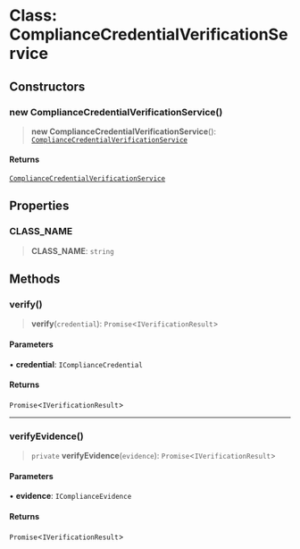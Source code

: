# Class: ComplianceCredentialVerificationService

## Constructors

### new ComplianceCredentialVerificationService()

> **new ComplianceCredentialVerificationService**(): [`ComplianceCredentialVerificationService`](ComplianceCredentialVerificationService.md)

#### Returns

[`ComplianceCredentialVerificationService`](ComplianceCredentialVerificationService.md)

## Properties

### CLASS\_NAME

> **CLASS\_NAME**: `string`

## Methods

### verify()

> **verify**(`credential`): `Promise`\<`IVerificationResult`\>

#### Parameters

• **credential**: `IComplianceCredential`

#### Returns

`Promise`\<`IVerificationResult`\>

***

### verifyEvidence()

> `private` **verifyEvidence**(`evidence`): `Promise`\<`IVerificationResult`\>

#### Parameters

• **evidence**: `IComplianceEvidence`

#### Returns

`Promise`\<`IVerificationResult`\>
